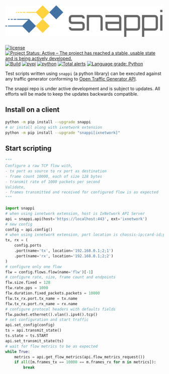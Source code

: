 # ![snappi](snappi-logo.png)

[![license](https://img.shields.io/badge/license-MIT-green.svg)](https://en.wikipedia.org/wiki/MIT_License)
[![Project Status: Active – The project has reached a stable, usable state and is being actively developed.](https://www.repostatus.org/badges/latest/active.svg)](https://www.repostatus.org/#active)
[![Build](https://github.com/open-traffic-generator/snappi/workflows/Build/badge.svg)](https://github.com/open-traffic-generator/snappi/actions)
[![pypi](https://img.shields.io/pypi/v/snappi.svg)](https://pypi.org/project/snappi)
[![python](https://img.shields.io/pypi/pyversions/snappi.svg)](https://pypi.python.org/pypi/snappi)
[![Total alerts](https://img.shields.io/lgtm/alerts/g/open-traffic-generator/ixnetwork.svg?logo=lgtm&logoWidth=18)](https://lgtm.com/projects/g/open-traffic-generator/ixnetwork/alerts/)
[![Language grade: Python](https://img.shields.io/lgtm/grade/python/g/open-traffic-generator/ixnetwork.svg?logo=lgtm&logoWidth=18)](https://lgtm.com/projects/g/open-traffic-generator/ixnetwork/context:python)

Test scripts written using `snappi` (a python library) can be executed against  
any traffic generator conforming to [Open Traffic Generator API](https://github.com/open-traffic-generator/models/releases).

The snappi repo is under active development and is subject to updates.  All efforts will be made to keep the updates backwards compatible.

## Install on a client

```sh
python -m pip install --upgrade snappi
# or install along with ixnetwork extension
python -m pip install --upgrade "snappi[ixnetwork]"
```

## Start scripting

```python
"""
Configure a raw TCP flow with,
- tx port as source to rx port as destination
- frame count 10000, each of size 128 bytes
- transmit rate of 1000 packets per second
Validate,
- frames transmitted and received for configured flow is as expected
"""

import snappi
# when using ixnetwork extension, host is IxNetwork API Server
api = snappi.api(host='https://localhost:443', ext='ixnetwork')
# new config
config = api.config()
# when using ixnetwork extension, port location is chassis-ip;card-id;port-id
tx, rx = (
    config.ports
    .port(name='tx', location='192.168.0.1;2;1')
    .port(name='rx', location='192.168.0.1;2;2')
)
# configure only one flow
flw = config.flows.flow(name='flw')[-1]
# configure rate, size, frame count and endpoints
flw.size.fixed = 128
flw.rate.pps = 1000
flw.duration.fixed_packets.packets = 10000
flw.tx_rx.port.tx_name = tx.name
flw.tx_rx.port.rx_name = rx.name
# configure protocol headers with defaults fields
flw.packet.ethernet().vlan().ipv4().tcp()
# set configuration and start traffic
api.set_config(config)
ts = api.transmit_state()
ts.state = ts.START
api.set_transmit_state(ts)
# wait for flow metrics to be as expected
while True:
    metrics = api.get_flow_metrics(api.flow_metrics_request())
    if all([m.frames_tx == 10000 == m.frames_rx for m in metrics]):
        break
```
